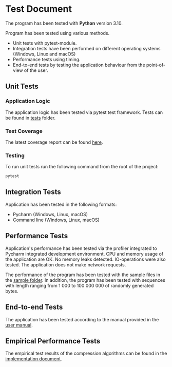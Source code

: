 # Test Document

The program has been tested with **Python** version 3.10.

Program has been tested using various methods.

- Unit tests with pytest-module.
- Integration tests have been performed on different operating systems (Windows, Linux and macOS)
- Performance tests using timing.
- End-to-end tests by testing the application behaviour from the point-of-view of the user.

## Unit Tests

### Application Logic

The application logic has been tested via pytest test framework. Tests can be found
in [tests](https://github.com/CasimirLaine/data-compressor-python/tree/master/tests) folder.

### Test Coverage

The latest coverage report can be found [here](https://casimirlaine.github.io/data-compressor-python/).

### Testing

To run unit tests run the following command from the root of the project:

```bash
pytest
```

## Integration Tests

Application has been tested in the following formats:

- Pycharm (Windows, Linux, macOS)
- Command line (Windows, Linux, macOS)

## Performance Tests

Application's performance has been tested via the profiler integrated to Pycharm integrated development environment.
CPU and memory usage of the application are OK. No memory leaks detected.
IO-operations were also tested.
The application does not make network requests.

The performance of the program has been tested with the sample files in
the [sample folder](https://github.com/CasimirLaine/data-compressor-python/tree/master/sample).
In addition, the program has been tested with sequences with length ranging from 1 000 to 100 000 000 of randomly generated bytes.

## End-to-end Tests

The application has been tested according to the manual provided in the [user manual](manual.md).

## Empirical Performance Tests

The empirical test results of the compression algorithms can be found in
the [implementation document](implementation.md).

